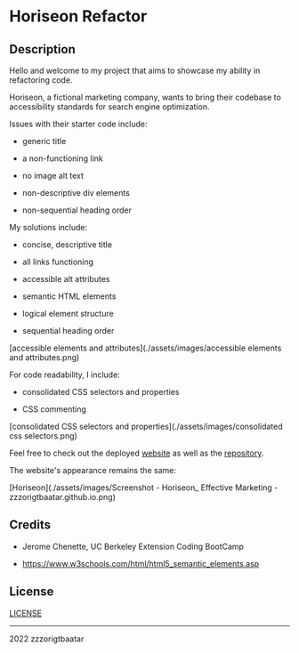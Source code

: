 # Horiseon Refactor

## Description 

Hello and welcome to my project that aims to showcase my ability in refactoring code. 

Horiseon, a fictional marketing company, wants to bring their codebase to accessibility standards for search engine optimization.

Issues with their starter code include:

- generic title

- a non-functioning link

- no image alt text

- non-descriptive div elements

- non-sequential heading order


My solutions include:

- concise, descriptive title

- all links functioning

- accessible alt attributes 

- semantic HTML elements

- logical element structure

- sequential heading order

[accessible elements and attributes](./assets/images/accessible elements and attributes.png)

For code readability, I include:

- consolidated CSS selectors and properties

- CSS commenting

[consolidated CSS selectors and properties](./assets/images/consolidated css selectors.png)

Feel free to check out the deployed [website](https://zzzorigtbaatar.github.io/Horiseon-Refactor/) as well as the [repository](https://github.com/zzzorigtbaatar/Horiseon-Refactor).


The website's appearance remains the same:

[Horiseon](./assets/images/Screenshot - Horiseon_ Effective Marketing - zzzorigtbaatar.github.io.png)


## Credits

* Jerome Chenette, UC Berkeley Extension Coding BootCamp

* https://www.w3schools.com/html/html5_semantic_elements.asp


## License

[LICENSE](./LICENSE)

---

2022 zzzorigtbaatar